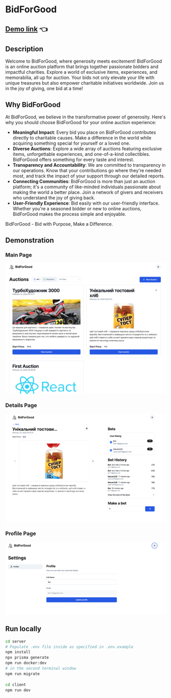 # BidForGood

## [Demo link](https://bid-for-good.vercel.app/) 👈

## Description

Welcome to BidForGood, where generosity meets excitement! BidForGood is an online auction platform that brings together passionate bidders and impactful charities. Explore a world of exclusive items, experiences, and memorabilia, all up for auction. Your bids not only elevate your life with unique treasures but also empower charitable initiatives worldwide. Join us in the joy of giving, one bid at a time!

## Why BidForGood

At BidForGood, we believe in the transformative power of generosity. Here's why you should choose BidForGood for your online auction experience:

- **Meaningful Impact**:
  Every bid you place on BidForGood contributes directly to charitable causes. Make a difference in the world while acquiring something special for yourself or a loved one.
- **Diverse Auctions**:
  Explore a wide array of auctions featuring exclusive items, unforgettable experiences, and one-of-a-kind collectibles. BidForGood offers something for every taste and interest.
- **Transparency and Accountability**:
  We are committed to transparency in our operations. Know that your contributions go where they're needed most, and track the impact of your support through our detailed reports.
- **Connecting Communities**:
  BidForGood is more than just an auction platform; it's a community of like-minded individuals passionate about making the world a better place. Join a network of givers and receivers who understand the joy of giving back.
- **User-Friendly Experience**:
  Bid easily with our user-friendly interface. Whether you're a seasoned bidder or new to online auctions, BidForGood makes the process simple and enjoyable.

BidForGood - Bid with Purpose, Make a Difference.

## Demonstration

### Main Page

![main-view](./assets/main-view.png)

### Details Page

![details-view](./assets/details-view.png)

### Profile Page

![profile](./assets/profile.png)

## Run locally

```bash
cd server
# Populate .env file inside as specified in .env.example
npm install
npx prisma generate
npm run docker:dev
# in the second terminal window
npm run migrate

cd client
npm run dev
```
